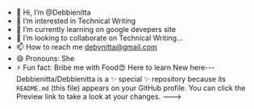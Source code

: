 - 👋 Hi, I’m @Debbienitta
- 👀 I’m interested in Technical Writing 
- 🌱 I’m currently learning on google devepers site
- 💞️ I’m looking to collaborate on Technical Writing...
- 📫 How to reach me debynitta@gmail.com
- 😄 Pronouns: She 
- ⚡ Fun fact: Bribe me with Food😍
Here to learn 
New here---
Debbienitta/Debbienitta is a ✨ special ✨ repository because its `README.md` (this file) appears on your GitHub profile.
You can click the Preview link to take a look at your changes.
--->
